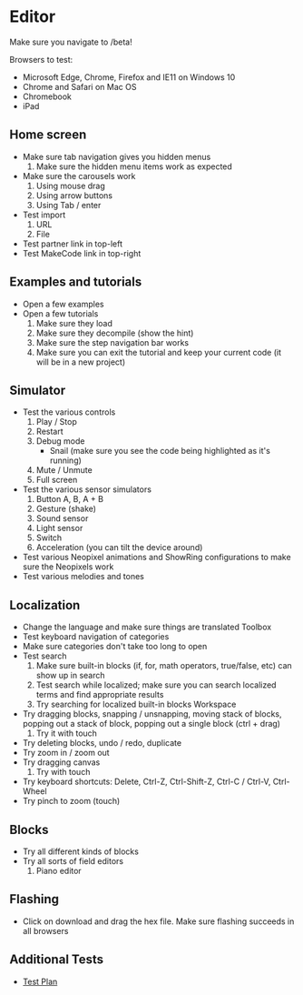 # Editor

Make sure you navigate to /beta!

Browsers to test:
* Microsoft Edge, Chrome, Firefox and IE11 on Windows 10
* Chrome and Safari on Mac OS
* Chromebook
* iPad

## Home screen

* Make sure tab navigation gives you hidden menus
    1. Make sure the hidden menu items work as expected
* Make sure the carousels work
    1. Using mouse drag
    2. Using arrow buttons
    3. Using Tab / enter
* Test import
    1. URL
    2. File
* Test partner link in top-left
* Test MakeCode link in top-right

## Examples and tutorials

* Open a few examples
* Open a few tutorials
    1. Make sure they load
    2. Make sure they decompile (show the hint)
    3. Make sure the step navigation bar works
    4. Make sure you can exit the tutorial and keep your current code (it will be in a new project)

## Simulator

* Test the various controls
    1. Play / Stop
    2. Restart
    3. Debug mode 
        - Snail (make sure you see the code being highlighted as it's running)
    4. Mute / Unmute
    5. Full screen
* Test the various sensor simulators
    1. Button A, B, A + B
    2. Gesture (shake)
    3. Sound sensor
    4. Light sensor
    5. Switch
    6. Acceleration (you can tilt the device around)
* Test various Neopixel animations and ShowRing configurations to make sure the Neopixels work
* Test various melodies and tones

## Localization

* Change the language and make sure things are translated
Toolbox
* Test keyboard navigation of categories
* Make sure categories don't take too long to open
* Test search
    1. Make sure built-in blocks (if, for, math operators, true/false, etc) can show up in search
    2. Test search while localized; make sure you can search localized terms and find appropriate results
    3. Try searching for localized built-in blocks
Workspace
* Try dragging blocks, snapping / unsnapping, moving stack of blocks, popping out a stack of block, popping out a single block (ctrl + drag)
    1. Try it with touch
* Try deleting blocks, undo / redo, duplicate
* Try zoom in / zoom out
* Try dragging canvas
    1. Try with touch
* Try keyboard shortcuts: Delete, Ctrl-Z, Ctrl-Shift-Z, Ctrl-C / Ctrl-V, Ctrl-Wheel
* Try pinch to zoom (touch)

## Blocks

* Try all different kinds of blocks
* Try all sorts of field editors
    1. Piano editor

## Flashing

* Click on download and drag the hex file. Make sure flashing succeeds in all browsers

## Additional Tests

* [Test Plan](/testplan)
